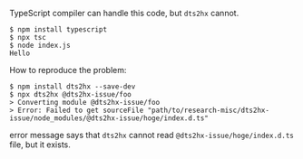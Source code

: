 
TypeScript compiler can handle this code, but `dts2hx` cannot.

```
$ npm install typescript
$ npx tsc
$ node index.js
Hello
```


How to reproduce the problem:
```
$ npm install dts2hx --save-dev
$ npx dts2hx @dts2hx-issue/foo
> Converting module @dts2hx-issue/foo
> Error: Failed to get sourceFile "path/to/research-misc/dts2hx-issue/node_modules/@dts2hx-issue/hoge/index.d.ts"
```

error message says that `dts2hx` cannot read `@dts2hx-issue/hoge/index.d.ts` file, but it exists.


